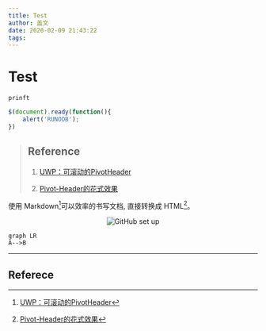 ```yaml
---
title: Test
author: 盖文
date: 2020-02-09 21:43:22
tags:
---
```

# Test
<!-- # [原创]实现自定义PivotHeader -->

`prinft`

``` javascript
$(document).ready(function(){
    alert('RUNOOB');
})
```
<!-- [ssdf]:<>(
    this is comment
    ) -->

[^_^]: 
    commentted-out contents
    should be shift to right by four spaces (`>>`).

[comment]: <> (This is a comment, it will not be included)

[comment]: <> (in  the output file unless you use it in)

[comment]: <> (a reference style link.)

[//]: <> (This is also a comment.)

[//]: # (This may be the most platform independent comment)


> ## Reference
> 1. [UWP：可滚动的PivotHeader](https://www.bbsmax.com/A/lk5amm3m51/)
> 
> 2. [Pivot-Header的花式效果](https://www.cnblogs.com/qzr19970105/p/5774443.html)

使用 Markdown[^1]可以效率的书写文档, 直接转换成 HTML[^2]。

<center>

![GitHub set up](http://zh.mweb.im/asset/img/set-up-git.gif "图片Title")
</center>


```
graph LR
A-->B
```

---------------
## Referece
[^1]: [UWP：可滚动的PivotHeader](https://www.bbsmax.com/A/lk5amm3m51/)

[^2]:[Pivot-Header的花式效果](https://www.cnblogs.com/qzr19970105/p/5774443.html)





